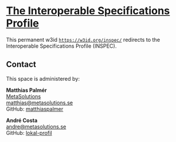 # [The Interoperable Specifications Profile](https://github.com/diggsweden/interoperable-specifications)

This permanent w3id [`https://w3id.org/inspec/`](https://w3id.org/inspec/) redirects to the Interoperable Specifications Profile (INSPEC).

## Contact

This space is administered by:  

**Matthias Palmér**  
[MetaSolutions](https://metasolutions.se/)  
<matthias@metasolutions.se>  
GitHub: [matthiaspalmer](https://github.com/matthiaspalmer)

**André Costa**  
<andre@metasolutions.se>  
GitHub: [lokal-profil](https://github.com/lokal-profil)  
